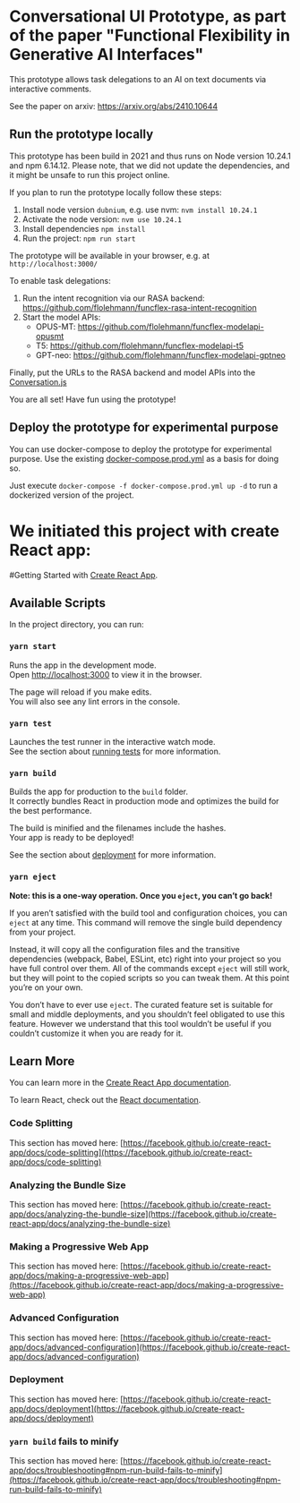 # Conversational UI Prototype, as part of the paper "Functional Flexibility in Generative AI Interfaces"

This prototype allows task delegations to an AI on text documents via interactive comments.

See the paper on arxiv: https://arxiv.org/abs/2410.10644

## Run the prototype locally

This prototype has been build in 2021 and thus runs on Node version 10.24.1 and npm 6.14.12. Please note,
that we did not update the dependencies, and it might be unsafe to run this project online.

If you plan to run the prototype locally follow these steps: 

1. Install node version `dubnium`, e.g. use nvm: `nvm install 10.24.1`
2. Activate the node version: `nvm use 10.24.1`
3. Install dependencies `npm install`
4. Run the project: `npm run start`

The prototype will be available in your browser, e.g. at `http://localhost:3000/`

To enable task delegations:

1. Run the intent recognition via our RASA backend: https://github.com/flolehmann/funcflex-rasa-intent-recognition
2. Start the model APIs: 
   - OPUS-MT: https://github.com/flolehmann/funcflex-modelapi-opusmt
   - T5: https://github.com/flolehmann/funcflex-modelapi-t5
   - GPT-neo: https://github.com/flolehmann/funcflex-modelapi-gptneo

Finally, put the URLs to the RASA backend and model APIs into the [Conversation.js](src%2Fintelligence%2FConversation.js)

You are all set! Have fun using the prototype!

## Deploy the prototype for experimental purpose

You can use docker-compose to deploy the prototype for experimental purpose. 
Use the existing [docker-compose.prod.yml](docker-compose.prod.yml) as a basis for doing so. 

Just execute `docker-compose -f docker-compose.prod.yml up -d` to run a dockerized version of the project.





# We initiated this project with create React app:

#Getting Started with [Create React App](https://github.com/facebook/create-react-app).

## Available Scripts

In the project directory, you can run:

### `yarn start`

Runs the app in the development mode.\
Open [http://localhost:3000](http://localhost:3000) to view it in the browser.

The page will reload if you make edits.\
You will also see any lint errors in the console.

### `yarn test`

Launches the test runner in the interactive watch mode.\
See the section about [running tests](https://facebook.github.io/create-react-app/docs/running-tests) for more information.

### `yarn build`

Builds the app for production to the `build` folder.\
It correctly bundles React in production mode and optimizes the build for the best performance.

The build is minified and the filenames include the hashes.\
Your app is ready to be deployed!

See the section about [deployment](https://facebook.github.io/create-react-app/docs/deployment) for more information.

### `yarn eject`

**Note: this is a one-way operation. Once you `eject`, you can’t go back!**

If you aren’t satisfied with the build tool and configuration choices, you can `eject` at any time. This command will remove the single build dependency from your project.

Instead, it will copy all the configuration files and the transitive dependencies (webpack, Babel, ESLint, etc) right into your project so you have full control over them. All of the commands except `eject` will still work, but they will point to the copied scripts so you can tweak them. At this point you’re on your own.

You don’t have to ever use `eject`. The curated feature set is suitable for small and middle deployments, and you shouldn’t feel obligated to use this feature. However we understand that this tool wouldn’t be useful if you couldn’t customize it when you are ready for it.

## Learn More

You can learn more in the [Create React App documentation](https://facebook.github.io/create-react-app/docs/getting-started).

To learn React, check out the [React documentation](https://reactjs.org/).

### Code Splitting

This section has moved here: [https://facebook.github.io/create-react-app/docs/code-splitting](https://facebook.github.io/create-react-app/docs/code-splitting)

### Analyzing the Bundle Size

This section has moved here: [https://facebook.github.io/create-react-app/docs/analyzing-the-bundle-size](https://facebook.github.io/create-react-app/docs/analyzing-the-bundle-size)

### Making a Progressive Web App

This section has moved here: [https://facebook.github.io/create-react-app/docs/making-a-progressive-web-app](https://facebook.github.io/create-react-app/docs/making-a-progressive-web-app)

### Advanced Configuration

This section has moved here: [https://facebook.github.io/create-react-app/docs/advanced-configuration](https://facebook.github.io/create-react-app/docs/advanced-configuration)

### Deployment

This section has moved here: [https://facebook.github.io/create-react-app/docs/deployment](https://facebook.github.io/create-react-app/docs/deployment)

### `yarn build` fails to minify

This section has moved here: [https://facebook.github.io/create-react-app/docs/troubleshooting#npm-run-build-fails-to-minify](https://facebook.github.io/create-react-app/docs/troubleshooting#npm-run-build-fails-to-minify)
